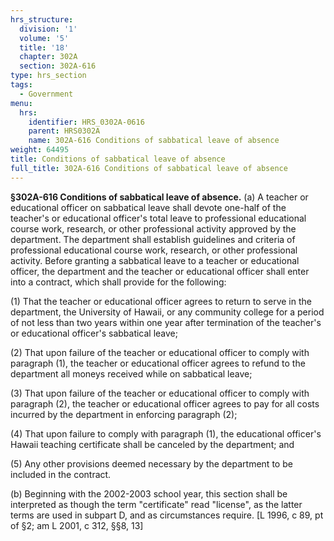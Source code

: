 ```yaml
---
hrs_structure:
  division: '1'
  volume: '5'
  title: '18'
  chapter: 302A
  section: 302A-616
type: hrs_section
tags:
  - Government
menu:
  hrs:
    identifier: HRS_0302A-0616
    parent: HRS0302A
    name: 302A-616 Conditions of sabbatical leave of absence
weight: 64495
title: Conditions of sabbatical leave of absence
full_title: 302A-616 Conditions of sabbatical leave of absence
---
```

**§302A-616 Conditions of sabbatical leave of absence.** (a) A teacher or educational officer on sabbatical leave shall devote one-half of the teacher's or educational officer's total leave to professional educational course work, research, or other professional activity approved by the department. The department shall establish guidelines and criteria of professional educational course work, research, or other professional activity. Before granting a sabbatical leave to a teacher or educational officer, the department and the teacher or educational officer shall enter into a contract, which shall provide for the following:

(1) That the teacher or educational officer agrees to return to serve in the department, the University of Hawaii, or any community college for a period of not less than two years within one year after termination of the teacher's or educational officer's sabbatical leave;

(2) That upon failure of the teacher or educational officer to comply with paragraph (1), the teacher or educational officer agrees to refund to the department all moneys received while on sabbatical leave;

(3) That upon failure of the teacher or educational officer to comply with paragraph (2), the teacher or educational officer agrees to pay for all costs incurred by the department in enforcing paragraph (2);

(4) That upon failure to comply with paragraph (1), the educational officer's Hawaii teaching certificate shall be canceled by the department; and

(5) Any other provisions deemed necessary by the department to be included in the contract.

(b) Beginning with the 2002-2003 school year, this section shall be interpreted as though the term "certificate" read "license", as the latter terms are used in subpart D, and as circumstances require. [L 1996, c 89, pt of §2; am L 2001, c 312, §§8, 13]